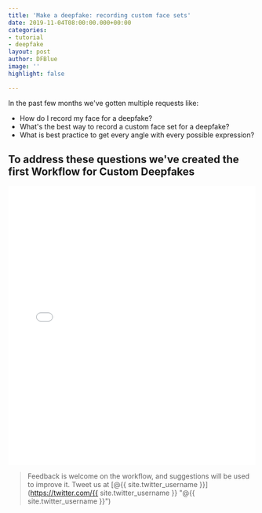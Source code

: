 ```yaml
---
title: 'Make a deepfake: recording custom face sets'
date: 2019-11-04T08:00:00.000+00:00
categories:
- tutorial
- deepfake
layout: post
author: DFBlue
image: ''
highlight: false

---
```

In the past few months we've gotten multiple requests like:

* How do I record my face for a deepfake?
* What's the best way to record a custom face set for a deepfake?
* What is best practice to get every angle with every possible expression?

## To address these questions we've created the first **Workflow for Custom Deepfakes**

<iframe src="[https://docs.google.com/presentation/d/e/2PACX-1vTLGSWwRh5PgcS5KcuffvjW4-CGrdzkhQD3mw1MsEX3Jbi1AfaDfvDKlFF7yLkN5wV917_ej2fpnAu3/embed?start=false&loop=false&delayms=60000](https://docs.google.com/presentation/d/e/2PACX-1vTLGSWwRh5PgcS5KcuffvjW4-CGrdzkhQD3mw1MsEX3Jbi1AfaDfvDKlFF7yLkN5wV917_ej2fpnAu3/embed?start=false&loop=false&delayms=60000 "Recording Custom Face Sets for Deepfakes")" frameborder="0" width="100%" height="569" allowfullscreen="true" mozallowfullscreen="true" webkitallowfullscreen="true"></iframe>

> Feedback is welcome on the workflow, and suggestions will be used to improve it. Tweet us at [@{{ site.twitter_username }}](https://twitter.com/{{ site.twitter_username }} "@{{ site.twitter_username }}")